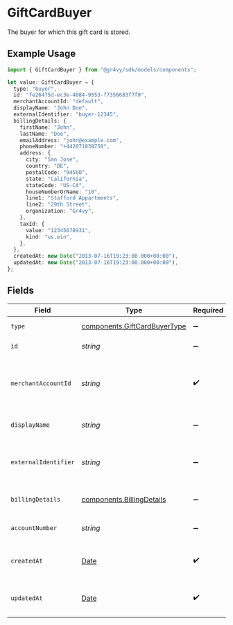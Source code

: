 # GiftCardBuyer

The buyer for which this gift card is stored.

## Example Usage

```typescript
import { GiftCardBuyer } from "@gr4vy/sdk/models/components";

let value: GiftCardBuyer = {
  type: "buyer",
  id: "fe26475d-ec3e-4884-9553-f7356683f7f9",
  merchantAccountId: "default",
  displayName: "John Doe",
  externalIdentifier: "buyer-12345",
  billingDetails: {
    firstName: "John",
    lastName: "Doe",
    emailAddress: "john@example.com",
    phoneNumber: "+442071838750",
    address: {
      city: "San Jose",
      country: "DE",
      postalCode: "94560",
      state: "California",
      stateCode: "US-CA",
      houseNumberOrName: "10",
      line1: "Stafford Appartments",
      line2: "29th Street",
      organization: "Gr4vy",
    },
    taxId: {
      value: "12345678931",
      kind: "us.ein",
    },
  },
  createdAt: new Date("2013-07-16T19:23:00.000+00:00"),
  updatedAt: new Date("2013-07-16T19:23:00.000+00:00"),
};
```

## Fields

| Field                                                                                         | Type                                                                                          | Required                                                                                      | Description                                                                                   | Example                                                                                       |
| --------------------------------------------------------------------------------------------- | --------------------------------------------------------------------------------------------- | --------------------------------------------------------------------------------------------- | --------------------------------------------------------------------------------------------- | --------------------------------------------------------------------------------------------- |
| `type`                                                                                        | [components.GiftCardBuyerType](../../models/components/giftcardbuyertype.md)                  | :heavy_minus_sign:                                                                            | Always `buyer`.                                                                               | buyer                                                                                         |
| `id`                                                                                          | *string*                                                                                      | :heavy_minus_sign:                                                                            | The ID for the buyer.                                                                         | fe26475d-ec3e-4884-9553-f7356683f7f9                                                          |
| `merchantAccountId`                                                                           | *string*                                                                                      | :heavy_check_mark:                                                                            | The ID of the merchant account this buyer belongs to.                                         | default                                                                                       |
| `displayName`                                                                                 | *string*                                                                                      | :heavy_minus_sign:                                                                            | The display name for the buyer.                                                               | John Doe                                                                                      |
| `externalIdentifier`                                                                          | *string*                                                                                      | :heavy_minus_sign:                                                                            | The merchant identifier for this buyer.                                                       | buyer-12345                                                                                   |
| `billingDetails`                                                                              | [components.BillingDetails](../../models/components/billingdetails.md)                        | :heavy_minus_sign:                                                                            | Base model with JSON encoders.                                                                |                                                                                               |
| `accountNumber`                                                                               | *string*                                                                                      | :heavy_minus_sign:                                                                            | The buyer account number                                                                      |                                                                                               |
| `createdAt`                                                                                   | [Date](https://developer.mozilla.org/en-US/docs/Web/JavaScript/Reference/Global_Objects/Date) | :heavy_check_mark:                                                                            | The date this buyer was created at.                                                           | 2013-07-16T19:23:00.000+00:00                                                                 |
| `updatedAt`                                                                                   | [Date](https://developer.mozilla.org/en-US/docs/Web/JavaScript/Reference/Global_Objects/Date) | :heavy_check_mark:                                                                            | The date this buyer was last updated at.                                                      | 2013-07-16T19:23:00.000+00:00                                                                 |